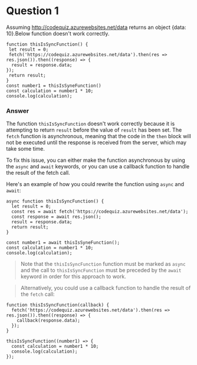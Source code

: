 # Question 1
Assuming http://codequiz.azurewebsites.net/data returns an object {data: 10}.Below function doesn't work correctly.
```js,
function thisIsSyncFunction() {
 let result = 0;
 fetch('https://codequiz.azurewebsites.net/data').then(res => res.json()).then((response) => {
  result = response.data;
});
 return result;
}
const number1 = thisIsSyneFunction()
const calculation = number1 * 10;
console.log(calculation);
```

### Answer 
The function ``thisIsSyncFunction`` doesn't work correctly because it is attempting to return ``result`` before the value of ``result`` has been set. The ``fetch`` function is asynchronous, meaning that the code in the ``then`` block will not be executed until the response is received from the server, which may take some time.

To fix this issue, you can either make the function asynchronous by using the ``async`` and ``await`` keywords, or you can use a callback function to handle the result of the fetch call.

Here's an example of how you could rewrite the function using ``async`` and ``await``:

```js,
async function thisIsSyncFunction() {
  let result = 0;
  const res = await fetch('https://codequiz.azurewebsites.net/data');
  const response = await res.json();
  result = response.data;
  return result;
}

const number1 = await thisIsSyneFunction();
const calculation = number1 * 10;
console.log(calculation);
```

> Note that the ``thisIsSyncFunction`` function must be marked as ``async`` and the call to ``thisIsSyncFunction`` must be preceded by the ``await`` keyword in order for this approach to work.

> Alternatively, you could use a callback function to handle the result of the ``fetch`` call:

```js,
function thisIsSyncFunction(callback) {
  fetch('https://codequiz.azurewebsites.net/data').then(res => res.json()).then((response) => {
    callback(response.data);
  });
}

thisIsSyncFunction((number1) => {
  const calculation = number1 * 10;
  console.log(calculation);
});
```
